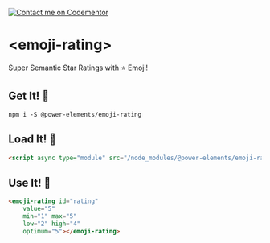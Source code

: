 [![Contact me on Codementor](https://cdn.codementor.io/badges/contact_me_github.svg)](https://www.codementor.io/bennyp?utm_source=github&utm_medium=button&utm_term=bennyp&utm_campaign=github)

# \<emoji-rating\>

Super Semantic Star Ratings with ⭐️ Emoji!

## Get It! 🚛
```
npm i -S @power-elements/emoji-rating
```

## Load It! 🐫
```html
<script async type="module" src="/node_modules/@power-elements/emoji-rating/emoji-rating.js"></script>
```

## Use It! 💪
```html
<emoji-rating id="rating"
    value="5"
    min="1" max="5"
    low="2" high="4"
    optimum="5"></emoji-rating>
```
